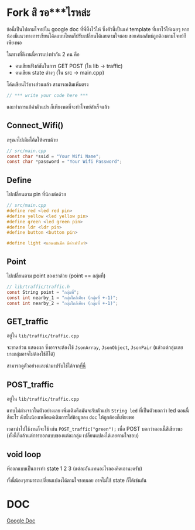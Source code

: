 # Fork สิ รอ***ไรหล่ะ
ข้อนี้เป็นไปตามโจทย์ใน google doc ที่พี่ทิ้งไว้ให้ ซึ่งตัวนี้เป็นแค่ template ที่เอาไว้ให้เฉยๆ หากน้องมีแนวทางการเขียนโค้ดแบบไหนก็ปรับเปลี่ยนได้เลยตามใจชอบ ขอแค่ผลลัพธ์ถูกต้องตามโจทย์ก็เพียงพอ

ในทางที่ดีงานนี้ควรแบ่งทำกัน 2 คน คือ
- คนเขียนฟังก์ชันในการ GET POST (ใน lib -> traffic)
- คนเขียน state ต่างๆ (ใน src -> main.cpp)

โค้ดเขียนไว้บางส่วนแล้ว สามารถเติมเพิ่มตรง 
``` c
// *** write your code here ***
```
และทำการแก้ค่าตัวแปร ก็เพียงพอที่จะทำโจทย์สำเร็จแล้ว

## Connect_Wifi()
กรุณาไปเติมโค้ดให้ครบด้วย
``` c
// src/main.cpp
const char *ssid = "Your Wifi Name";
const char *password = "Your Wifi Password";
```

## Define
ไปเปลี่ยนตาม pin ที่น้องต่อด้วย
``` c
// src/main.cpp
#define red <led red pin>
#define yellow <led yellow pin>
#define green <led green pin>
#define ldr <ldr pin>
#define button <button pin>

#define light <แสดงมันมืด มีค่าเท่าไหร่>
```

## Point
ไปเปลี่ยนตาม point ของเราด้วย (point == กลุ่มที่)
``` c
// lib/traffic/traffic.h
const String point = "กลุ่มที่";
const int nearby_1 = "กลุ่มใกล้เคียง (กลุ่มที่ +-1)";
const int nearby_2 = "กลุ่มใกล้เคียง (กลุ่มที่ +-1)";
```

## GET_traffic
อยู่ใน `lib/traffic/traffic.cpp`

จะขาดส่วน แสดงผล ซึ่งอาจจะต้องใช้ `JsonArray`, `JsonObject`, `JsonPair` (แล้วแต่กลุ่มเลย บางกลุ่มอาจไม่ต้องใช้ก็ได้)

สามารถดูตัวอย่างและนำมาปรับใช้ได้จาก[ที่นี่](https://stackoverflow.com/questions/71023794/getting-json-keys-from-an-array-from-an-object-using-arduinojson)

## POST_traffic
อยู่ใน `lib/traffic/traffic.cpp`

แทบไม่ต่างจากในตัวอย่างเลย เพิ่มเติมคือมันจะรับตัวแปร `String led` ที่เป็นตัวบอกว่า led ตอนนี้สีอะไร ดังนั้นน้องเหลือแค่เติมการใส่ข้อมูลลง `doc` ให้ถูกต้องก็เพียงพอ

เวลานำไปใช้งานก็จะใช้ เช่น `POST_traffic("green");` เพื่อ POST บอกว่าตอนนี้สีเขียวนะ (ทั้งนี้ก็แล้วแต่การออกแบบของแต่ละกลุ่ม เปลี่ยนแปลงได้เลยตามใจชอบ)

## void loop
พี่ออกแบบเป็นการทำ state 1 2 3 (แต่ละอันแทนอะไรลองคิดเอานะครับ)

ทั้งนี้น้องๆสามารถเปลี่ยนแปลงได้ตามใจชอบเลย อาจไม่ใช้ state ก็ได้เช่นกัน

# DOC
[Google Doc](https://docs.google.com/document/d/1WDnPvVdG5Sv5STsbMxcOpFad4R2GMMGk-eMUh6Ukz0c/edit?usp=sharing)